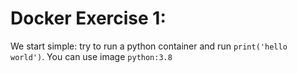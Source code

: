 # Docker Exercise 1:

We start simple: try to run a python container and run `print('hello world')`. 
You can use image `python:3.8`